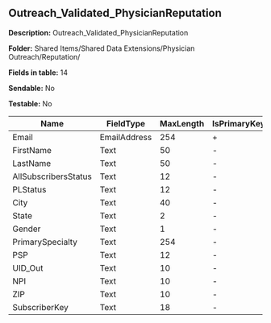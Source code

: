## Outreach_Validated_PhysicianReputation

**Description:** Outreach_Validated_PhysicianReputation

**Folder:** Shared Items/Shared Data Extensions/Physician Outreach/Reputation/

**Fields in table:** 14

**Sendable:** No

**Testable:** No

| Name | FieldType | MaxLength | IsPrimaryKey | IsNullable | DefaultValue |
| --- | --- | --- | --- | --- | --- |
| Email | EmailAddress | 254 | + | - |  |
| FirstName | Text | 50 | - | + |  |
| LastName | Text | 50 | - | + |  |
| AllSubscribersStatus | Text | 12 | - | + |  |
| PLStatus | Text | 12 | - | + |  |
| City | Text | 40 | - | + |  |
| State | Text | 2 | - | + |  |
| Gender | Text | 1 | - | + |  |
| PrimarySpecialty | Text | 254 | - | + |  |
| PSP | Text | 12 | - | + |  |
| UID_Out | Text | 10 | - | + |  |
| NPI | Text | 10 | - | + |  |
| ZIP | Text | 10 | - | + |  |
| SubscriberKey | Text | 18 | - | + |  |
